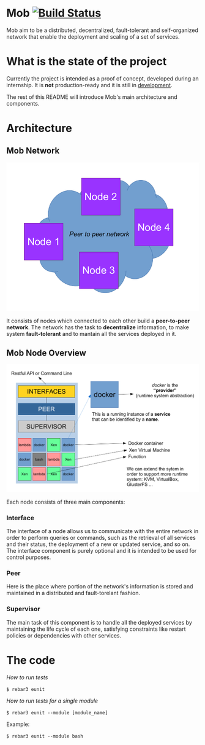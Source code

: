 # Mob [![Build Status](https://travis-ci.org/mobos/mob.svg?branch=master)](https://travis-ci.org/mobos/mob)

Mob aim to be a distributed, decentralized, fault-tolerant and self-organized network that enable the deployment and scaling of a set of services.

# What is the state of the project

Currently the project is intended as a proof of concept, developed during an internship. It is **not** production-ready and it is still in [development](https://github.com/mobos/mob/issues).

The rest of this README will introduce Mob's main architecture and components.

# Architecture

## Mob Network

![mob network](/docs/mob-network.png?raw=true)

It consists of nodes which connected to each other build a **peer-to-peer network**. The network has the task to **decentralize** information, to make system **fault-tolerant** and to mantain all the services deployed in it.

## Mob Node Overview

![mob node overview](/docs/mob-node-overview.png?raw=true)

Each node consists of three main components:

### Interface

The interface of a node allows us to communicate with the entire network in order to perform queries or commands, such as
the retrieval of all services and their status, the deployment of a new or updated service, and so on. The interface component is purely optional and it is intended to be used for control purposes.

### Peer

Here is the place where portion of the network's information is stored and maintained in a distributed and fault-torelant fashion.

### Supervisor

The main task of this component is to handle all the deployed services by maintaining the life cycle of each one, satisfying constraints like restart policies or dependencies with other services.

# The code

*How to run tests*

```
$ rebar3 eunit
```

*How to run tests for a single module*

```
$ rebar3 eunit --module [module_name]
```

Example:

```
$ rebar3 eunit --module bash
```
